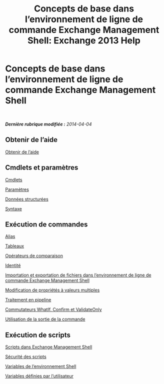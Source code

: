 ﻿---
title: 'Concepts de base dans l’environnement de ligne de commande Exchange Management Shell: Exchange 2013 Help'
TOCTitle: Concepts de base dans l’environnement de ligne de commande Exchange Management Shell
ms:assetid: 87289884-7526-4f12-bf36-b252f4eff97e
ms:mtpsurl: https://technet.microsoft.com/fr-fr/library/Dn659284(v=EXCHG.150)
ms:contentKeyID: 61602028
ms.date: 05/23/2018
mtps_version: v=EXCHG.150
ms.translationtype: MT
---

# Concepts de base dans l’environnement de ligne de commande Exchange Management Shell

 

_**Dernière rubrique modifiée :** 2014-04-04_

## Obtenir de l’aide

[Obtenir de l’aide](https://technet.microsoft.com/fr-fr/library/aa997174\(v=exchg.150\))

## Cmdlets et paramètres

[Cmdlets](cmdlets-exchange-2013-help.md)

[Paramètres](https://technet.microsoft.com/fr-fr/library/bb124388\(v=exchg.150\))

[Données structurées](https://technet.microsoft.com/fr-fr/library/aa996386\(v=exchg.150\))

[Syntaxe](https://technet.microsoft.com/fr-fr/library/bb123552\(v=exchg.150\))

## Exécution de commandes

[Alias](https://technet.microsoft.com/fr-fr/library/bb123977\(v=exchg.150\))

[Tableaux](https://technet.microsoft.com/fr-fr/library/aa998267\(v=exchg.150\))

[Opérateurs de comparaison](https://technet.microsoft.com/fr-fr/library/bb125229\(v=exchg.150\))

[Identité](identity-exchange-2013-help.md)

[Importation et exportation de fichiers dans l’environnement de ligne de commande Exchange Management Shell](import-and-export-files-in-the-exchange-management-shell-exchange-2013-help.md)

[Modification de propriétés à valeurs multiples](modifying-multivalued-properties-exchange-2013-help.md)

[Traitement en pipeline](https://technet.microsoft.com/fr-fr/library/aa998260\(v=exchg.150\))

[Commutateurs WhatIf, Confirm et ValidateOnly](whatif-confirm-and-validateonly-switches-exchange-2013-help.md)

[Utilisation de la sortie de la commande](working-with-command-output-exchange-2013-help.md)

## Exécution de scripts

[Scripts dans Exchange Management Shell](https://technet.microsoft.com/fr-fr/library/bb123798\(v=exchg.150\))

[Sécurité des scripts](https://technet.microsoft.com/fr-fr/library/bb125017\(v=exchg.150\))

[Variables de l’environnement Shell](https://technet.microsoft.com/fr-fr/library/bb124036\(v=exchg.150\))

[Variables définies par l’utilisateur](https://technet.microsoft.com/fr-fr/library/bb123690\(v=exchg.150\))

